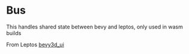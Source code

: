 # Bus

This handles shared state between bevy and leptos, only used in wasm builds

From Leptos [bevy3d_ui](https://github.com/leptos-rs/leptos/tree/main/projects/bevy3d_ui)